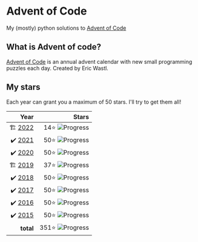 # Advent of Code
My (mostly) python solutions to [Advent of Code](https://adventofcode.com)

## What is Advent of code?
[Advent of Code](https://adventofcode.com/about) is an annual advent calendar with new small programming puzzles each day. Created by Eric Wastl.

## My stars
Each year can grant you a maximum of 50 stars. I'll try to get them all! 


|  Year |Stars |
|------:|---:|
| 🏗 [2022](2022) | 14⭐️ ![Progress](https://progress-bar.dev/14/?scale=50&suffix=⭐️)|
| ✔️ [2021](2021) | 50⭐️ ![Progress](https://progress-bar.dev/50/?scale=50&suffix=⭐️)|
| ✔️ [2020](2020) | 50⭐️ ![Progress](https://progress-bar.dev/50/?scale=50&suffix=⭐️)|
| 🏗 [2019](2019) | 37⭐️ ![Progress](https://progress-bar.dev/37/?scale=50&suffix=⭐️)|
| ✔️ [2018](2018) | 50⭐️ ![Progress](https://progress-bar.dev/50/?scale=50&suffix=⭐️)|
| ✔️ [2017](2017) | 50⭐️ ![Progress](https://progress-bar.dev/50/?scale=50&suffix=⭐️)|
| ✔️ [2016](2016) | 50⭐️ ![Progress](https://progress-bar.dev/50/?scale=50&suffix=⭐️) | 
| ✔️ [2015](2015) | 50⭐️  ![Progress](https://progress-bar.dev/50/?scale=50&suffix=⭐️)  |
|**total** | 351⭐️ ![Progress](https://progress-bar.dev/351/?scale=400&suffix=⭐️)|
